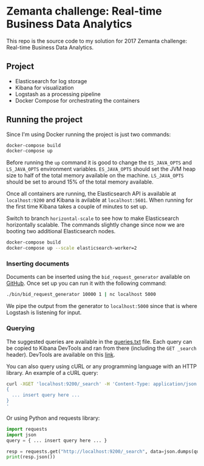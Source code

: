 # Zemanta challenge: Real-time Business Data Analytics

This repo is the source code to my solution for 2017 Zemanta challenge: Real-time Business Data Analytics.

## Project

* Elasticsearch for log storage
* Kibana for visualization
* Logstash as a processing pipeline
* Docker Compose for orchestrating the containers

## Running the project

Since I'm using Docker running the project is just two commands:

```bash
docker-compose build
docker-compose up
```

Before running the `up` command it is good to change the `ES_JAVA_OPTS` and `LS_JAVA_OPTS` environment variables.
`ES_JAVA_OPTS` should set the JVM heap size to half of the total memory available on the machine. `LS_JAVA_OPTS` should be set to around 15% of the total
memory available.

Once all containers are running, the Elasticsearch API is available at `localhost:9200` and Kibana is avilable at `localhost:5601`. When running for the first time Kibana takes a couple of minutes to set up.

Switch to branch `horizontal-scale` to see how to make Elasticsearch horizontally scalable. The commands slightly change since now we are booting
two additional Elasticsearch nodes.

```bash
docker-compose build
docker-compose up --scale elasticsearch-worker=2
```

### Inserting documents

Documents can be inserted using the `bid_request_generator` available on [GitHub](https://github.com/hamaxx/bid_request_generator). Once set up you can run it with the following command:

```bash
./bin/bid_request_generator 10000 1 | nc localhost 5000
```

We pipe the output from the generator to `localhost:5000` since that is where Logstash is listening for input.

### Querying

The suggested queries are available in the [queries.txt](./queries.txt) file. 
Each query can be copied to Kibana DevTools and ran from there (including the `GET _search` header). DevTools are available on this [link](localhost:5601/app/kibana#/dev_tools/console).

You can also query using cURL or any programming language with an HTTP library. An example of a cURL query:

```bash
curl -XGET 'localhost:9200/_search' -H 'Content-Type: application/json' -d'
{
  ... insert query here ...
}
'
```

Or using Python and requests library:

```python
import requests
import json
query = { ... insert query here ... }

resp = requests.get("http://localhost:9200/_search", data=json.dumps(query), headers={'Content-Type': 'application/json'})
print(resp.json())
```
